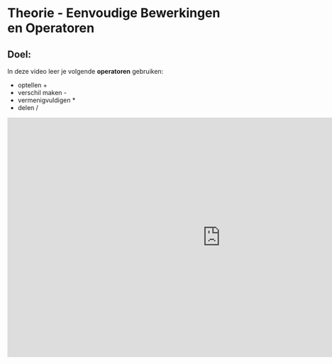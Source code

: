 # Theorie - Eenvoudige Bewerkingen en Operatoren


## Doel:

In deze video leer je volgende **operatoren** gebruiken:
* optellen +
* verschil maken - 
* vermenigvuldigen *
* delen / 

<div class ="dodona-centered-group">
<iframe width="960" height="540" src="https://www.youtube.com/embed/iEAJB6D0Fzs" title="Python in de Klas - Eenvoudige Operatoren" frameborder="0" allow="accelerometer; autoplay; clipboard-write; encrypted-media; gyroscope; picture-in-picture; web-share" allowfullscreen></iframe>
</div>
